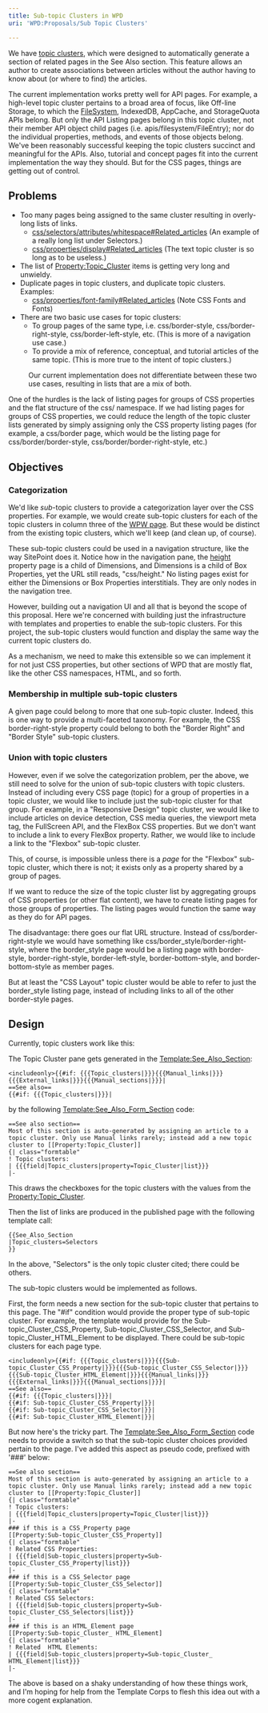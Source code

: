 ```yaml
---
title: Sub-topic Clusters in WPD
uri: 'WPD:Proposals/Sub Topic Clusters'

---
```

We have [topic clusters](/WPD:Implementation_Patterns/Templates#Topics.2C_Topic_Clusters.2C_See_Also), which were designed to automatically generate a section of related pages in the See Also section. This feature allows an author to create associations between articles without the author having to know about (or where to find) the articles.

The current implementation works pretty well for API pages. For example, a high-level topic cluster pertains to a broad area of focus, like Off-line Storage, to which the [FileSystem](/apis/filesystem), IndexedDB, AppCache, and StorageQuota APIs belong. But only the API Listing pages belong in this topic cluster, not their member API object child pages (i.e. apis/filesystem/FileEntry); nor do the individual properties, methods, and events of those objects belong. We've been reasonably successful keeping the topic clusters succinct and meaningful for the APIs. Also, tutorial and concept pages fit into the current implementation the way they should. But for the CSS pages, things are getting out of control.

## Problems

-   Too many pages being assigned to the same cluster resulting in overly-long lists of links.
    -   [css/selectors/attributes/whitespace\#Related\_articles](/css/selectors/attributes/whitespace#Related_articles) (An example of a really long list under Selectors.)
    -   [css/properties/display\#Related\_articles](/css/properties/display#Related_articles) (The text topic cluster is so long as to be useless.)
-   The list of [Property:Topic\_Cluster](/Property:Topic_Cluster) items is getting very long and unwieldy.
-   Duplicate pages in topic clusters, and duplicate topic clusters. Examples:
    -   [css/properties/font-family\#Related\_articles](/css/properties/font-family#Related_articles) (Note CSS Fonts and Fonts)
-   There are two basic use cases for topic clusters:
    -   To group pages of the same type, i.e. css/border-style, css/border-right-style, css/border-left-style, etc. (This is more of a navigation use case.)
    -   To provide a mix of reference, conceptual, and tutorial articles of the same topic. (This is more true to the intent of topic clusters.)

<dl>
<dd>
Our current implementation does not differentiate between these two use cases, resulting in lists that are a mix of both.

</dd>
</dl>
One of the hurdles is the lack of listing pages for groups of CSS properties and the flat structure of the css/ namespace. If we had listing pages for groups of CSS properties, we could reduce the length of the topic cluster lists generated by simply assigning only the CSS property listing pages (for example, a css/border page, which would be the listing page for css/border/border-style, css/border/border-right-style, etc.)

## Objectives

### Categorization

We'd like *sub*-topic clusters to provide a categorization layer over the CSS properties. For example, we would create sub-topic clusters for each of the topic clusters in column three of the [WPW page](/Meta:web_platform_wednesday). But these would be distinct from the existing topic clusters, which we'll keep (and clean up, of course).

These sub-topic clusters could be used in a navigation structure, like the way SitePoint does it. Notice how in the navigation pane, the [height](http://reference.sitepoint.com/css/height) property page is a child of Dimensions, and Dimensions is a child of Box Properties, yet the URL still reads, "css/height." No listing pages exist for either the Dimensions or Box Properties interstitials. They are only nodes in the navigation tree.

However, building out a navigation UI and all that is beyond the scope of this proposal. Here we're concerned with building just the infrastructure with templates and properties to enable the sub-topic clusters. For this project, the sub-topic clusters would function and display the same way the current topic clusters do.

As a mechanism, we need to make this extensible so we can implement it for not just CSS properties, but other sections of WPD that are mostly flat, like the other CSS namespaces, HTML, and so forth.

### Membership in multiple sub-topic clusters

A given page could belong to more that one sub-topic cluster. Indeed, this is one way to provide a multi-faceted taxonomy. For example, the CSS border-right-style property could belong to both the "Border Right" and "Border Style" sub-topic clusters.

### Union with topic clusters

However, even if we solve the categorization problem, per the above, we still need to solve for the union of sub-topic clusters with topic clusters. Instead of including every CSS page (topic) for a group of properties in a topic cluster, we would like to include just the sub-topic cluster for that group. For example, in a "Responsive Design" topic cluster, we would like to include articles on device detection, CSS media queries, the viewport meta tag, the FullScreen API, and the FlexBox CSS properties. But we don't want to include a link to every FlexBox property. Rather, we would like to include a link to the "Flexbox" sub-topic cluster.

This, of course, is impossible unless there is a *page* for the "Flexbox" sub-topic cluster, which there is not; it exists only as a property shared by a group of pages.

If we want to reduce the size of the topic cluster list by aggregating groups of CSS properties (or other flat content), we have to create listing pages for those groups of properties. The listing pages would function the same way as they do for API pages.

The disadvantage: there goes our flat URL structure. Instead of css/border-right-style we would have something like css/border\_style/border-right-style, where the border\_style page would be a listing page with border-style, border-right-style, border-left-style, border-bottom-style, and border-bottom-style as member pages.

But at least the "CSS Layout" topic cluster would be able to refer to just the border\_style listing page, instead of including links to all of the other border-style pages.

## Design

Currently, topic clusters work like this:

The Topic Cluster pane gets generated in the [Template:See\_Also\_Section](/Template:See_Also_Section):

    <includeonly>{{#if: {{{Topic_clusters|}}}{{{Manual_links|}}}{{{External_links|}}}{{{Manual_sections|}}}|
    ==See also==
    {{#if: {{{Topic_clusters|}}}|

by the following [Template:See\_Also\_Form\_Section](/Template:See_Also_Form_Section) code:

    ==See also section==
    Most of this section is auto-generated by assigning an article to a topic cluster. Only use Manual links rarely; instead add a new topic cluster to [[Property:Topic_Cluster]]
    {| class="formtable"
    ! Topic clusters:
    | {{{field|Topic_clusters|property=Topic_Cluster|list}}}
    |-

This draws the checkboxes for the topic clusters with the values from the [Property:Topic\_Cluster](/Property:Topic_Cluster).

Then the list of links are produced in the published page with the following template call:

    {{See_Also_Section
    |Topic_clusters=Selectors
    }}

In the above, "Selectors" is the only topic cluster cited; there could be others.

The sub-topic clusters would be implemented as follows.

First, the form needs a new section for the sub-topic cluster that pertains to this page. The "\#if" condition would provide the proper type of sub-topic cluster. For example, the template would provide for the Sub-topic\_Cluster\_CSS\_Property, Sub-topic\_Cluster\_CSS\_Selector, and Sub-topic\_Cluster\_HTML\_Element to be displayed. There could be sub-topic clusters for each page type.

    <includeonly>{{#if: {{{Topic_clusters|}}}{{{Sub-topic_Cluster_CSS_Property|}}}{{{Sub-topic_Cluster_CSS_Selector|}}}{{{Sub-topic_Cluster_HTML_Element|}}}{{{Manual_links|}}}{{{External_links|}}}{{{Manual_sections|}}}|
    ==See also==
    {{#if: {{{Topic_clusters|}}}|
    {{#if: Sub-topic_Cluster_CSS_Property|}}|
    {{#if: Sub-topic_Cluster_CSS_Selector|}}|
    {{#if: Sub-topic_Cluster_HTML_Element|}}|

But now here's the tricky part. The [Template:See\_Also\_Form\_Section](/Template:See_Also_Form_Section) code needs to provide a switch so that the sub-topic cluster choices provided pertain to the page. I've added this aspect as pseudo code, prefixed with '\#\#\#' below:

    ==See also section==
    Most of this section is auto-generated by assigning an article to a topic cluster. Only use Manual links rarely; instead add a new topic cluster to [[Property:Topic_Cluster]]
    {| class="formtable"
    ! Topic clusters:
    | {{{field|Topic_clusters|property=Topic_Cluster|list}}}
    |-
    ### if this is a CSS_Property page
    [[Property:Sub-topic_Cluster_CSS_Property]]
    {| class="formtable"
    ! Related CSS Properties:
    | {{{field|Sub-topic_clusters|property=Sub-topic_Cluster_CSS_Property|list}}}
    |-
    ### if this is a CSS_Selector page
    [[Property:Sub-topic_Cluster_CSS_Selector]]
    {| class="formtable"
    ! Related CSS Selectors:
    | {{{field|Sub-topic_clusters|property=Sub-topic_Cluster_CSS_Selectors|list}}}
    |-
    ### if this is an HTML_Element page
    [[Property:Sub-topic_Cluster_ HTML_Element]
    {| class="formtable"
    ! Related  HTML Elements:
    | {{{field|Sub-topic_clusters|property=Sub-topic_Cluster_ HTML_Element|list}}}
    |-

The above is based on a shaky understanding of how these things work, and I'm hoping for help from the Template Corps to flesh this idea out with a more cogent explanation.
